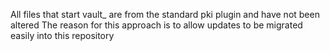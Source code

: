 
All files that start vault_ are from the standard pki plugin and have not been altered
The reason for this approach is to allow updates to be migrated easily into this repository